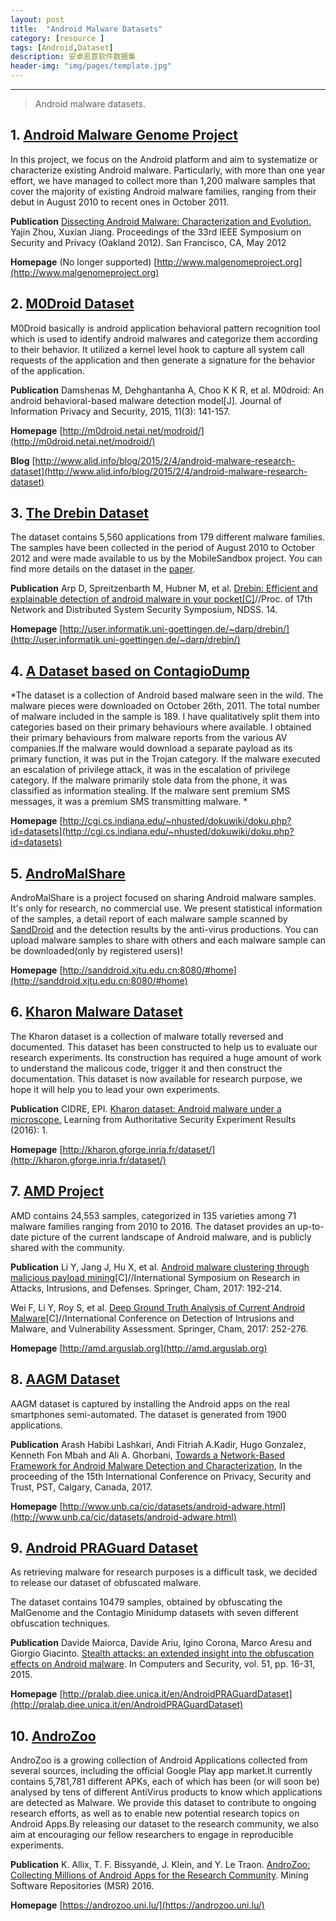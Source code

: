```yaml
---
layout: post
title:  "Android Malware Datasets"
category: [resource ]
tags: [Android,Dataset]
description: 安卓恶意软件数据集
header-img: "img/pages/template.jpg"
---
```




----
> Android malware datasets.
>

## 1. [Android Malware Genome Project](http://www.malgenomeproject.org/)

In this project, we focus on the Android platform and aim to systematize or characterize existing Android malware. Particularly, with more than one year effort, we have managed to collect more than 1,200 malware samples that cover the majority of existing Android malware families, ranging from their debut in August 2010 to recent ones in October 2011.

**Publication**
[Dissecting Android Malware: Characterization and Evolution.](http://ieeexplore.ieee.org/xpls/abs_all.jsp?arnumber=6234407&tag=1)
Yajin Zhou, Xuxian Jiang.
Proceedings of the 33rd IEEE Symposium on Security and Privacy (Oakland 2012). 
San Francisco, CA, May 2012  

**Homepage** (No longer supported)
[http://www.malgenomeproject.org](http://www.malgenomeproject.org)

## 2. [M0Droid Dataset](http://m0droid.netai.net/modroid/)

M0Droid basically is android application behavioral pattern recognition tool which is used to identify android malwares and categorize them according to their behavior. It utilized a kernel level hook to capture all system call requests of the application and then generate a signature for the behavior of the application. 

**Publication**
Damshenas M, Dehghantanha A, Choo K K R, et al. M0droid: An android behavioral-based malware detection model[J]. Journal of Information Privacy and Security, 2015, 11(3): 141-157.

**Homepage**
[http://m0droid.netai.net/modroid/](http://m0droid.netai.net/modroid/)

**Blog**
[http://www.alid.info/blog/2015/2/4/android-malware-research-dataset](http://www.alid.info/blog/2015/2/4/android-malware-research-dataset)

## 3. [The Drebin Dataset ](http://user.informatik.uni-goettingen.de/~darp/drebin/)

The dataset contains 5,560 applications from 179 different malware families. The samples have been collected in the period of August 2010 to October 2012 and were made available to us by the MobileSandbox project. You can find more details on the dataset in the [paper](http://filepool.informatik.uni-goettingen.de/publication/sec//2014-ndss.pdf).

**Publication** 
Arp D, Spreitzenbarth M, Hubner M, et al. [Drebin: Efficient and explainable detection of android malware in your pocket[C]](http://filepool.informatik.uni-goettingen.de/publication/sec//2014-ndss.pdf)//Proc. of 17th Network and Distributed System Security Symposium, NDSS. 14.

**Homepage**
[http://user.informatik.uni-goettingen.de/~darp/drebin/](http://user.informatik.uni-goettingen.de/~darp/drebin/)

## 4. [A Dataset based on ContagioDump](http://cgi.cs.indiana.edu/~nhusted/dokuwiki/doku.php?id=datasets)

*The dataset is a collection of Android based malware seen in the wild. The malware pieces were downloaded on October 26th, 2011. The total number of malware included in the sample is 189. I have qualitatively split them into categories based on their primary behaviours where available. I obtained their primary behaviours from malware reports from the various AV companies.If the malware would download a separate payload as its primary function, it was put in the Trojan category. If the malware executed an escalation of privilege attack, it was in the escalation of privilege category. If the malware primarily stole data from the phone, it was classified as information stealing. If the malware sent premium SMS messages, it was a premium SMS transmitting malware. *

**Homepage**
[http://cgi.cs.indiana.edu/~nhusted/dokuwiki/doku.php?id=datasets](http://cgi.cs.indiana.edu/~nhusted/dokuwiki/doku.php?id=datasets)

## 5. [AndroMalShare](http://sanddroid.xjtu.edu.cn:8080/#home)

AndroMalShare is a project focused on sharing Android malware samples. It's only for research, no commercial use. We present statistical information of the samples, a detail report of each malware sample scanned by [SandDroid](http://sanddroid.xjtu.edu.cn) and the detection results by the anti-virus productions. You can upload malware samples to share with others and each malware sample can be downloaded(only by registered users)!

**Homepage**
[http://sanddroid.xjtu.edu.cn:8080/#home](http://sanddroid.xjtu.edu.cn:8080/#home)

## 6. [Kharon Malware Dataset](http://kharon.gforge.inria.fr/dataset/)

The Kharon dataset is a collection of malware totally reversed and documented. This dataset has been constructed to help us to evaluate our research experiments. Its construction has required a huge amount of work to understand the malicous code, trigger it and then construct the documentation. This dataset is now available for research purpose, we hope it will help you to lead your own experiments.

**Publication**
CIDRE, EPI. [Kharon dataset: Android malware under a microscope.](https://www.usenix.org/system/files/conference/laser2016/laser2016-paper-kiss.pdf) Learning from Authoritative Security Experiment Results (2016): 1.

**Homepage**
[http://kharon.gforge.inria.fr/dataset/](http://kharon.gforge.inria.fr/dataset/)

## 7. [AMD Project](http://amd.arguslab.org)

AMD contains 24,553 samples, categorized in 135 varieties among 71 malware families ranging from 2010 to 2016. The dataset provides an up-to-date picture of the current landscape of Android malware, and is publicly shared with the community.

**Publication**
Li Y, Jang J, Hu X, et al. [Android malware clustering through malicious payload mining](https://arxiv.org/pdf/1707.04795.pdf)[C]//International Symposium on Research in Attacks, Intrusions, and Defenses. Springer, Cham, 2017: 192-214.

Wei F, Li Y, Roy S, et al. [Deep Ground Truth Analysis of Current Android Malware](http://www.fengguow.com/resources/papers/AMD-DIMVA17.pdf)[C]//International Conference on Detection of Intrusions and Malware, and Vulnerability Assessment. Springer, Cham, 2017: 252-276.

**Homepage**
[http://amd.arguslab.org](http://amd.arguslab.org)

## 8. [AAGM Dataset](http://www.unb.ca/cic/datasets/android-adware.html)

AAGM dataset is captured by installing the Android apps on the real smartphones semi-automated. The dataset is generated from 1900 applications.

**Publication**
Arash Habibi Lashkari, Andi Fitriah A.Kadir, Hugo Gonzalez, Kenneth Fon Mbah and Ali A. Ghorbani, [Towards a Network-Based Framework for Android Malware Detection and Characterization](https://www.ucalgary.ca/pst2017/files/pst2017/paper-3.pdf), In the proceeding of the 15th International Conference on Privacy, Security and Trust, PST, Calgary, Canada, 2017.

**Homepage**
[http://www.unb.ca/cic/datasets/android-adware.html](http://www.unb.ca/cic/datasets/android-adware.html)

## 9. [Android PRAGuard Dataset](http://pralab.diee.unica.it/en/AndroidPRAGuardDataset)

As retrieving malware for research purposes is a difficult task, we decided to release our dataset of obfuscated malware.

The dataset contains 10479 samples, obtained by obfuscating the MalGenome and the Contagio Minidump datasets with seven different obfuscation techniques. 

**Publication**
Davide Maiorca, Davide Ariu, Igino Corona, Marco Aresu and Giorgio Giacinto. [Stealth attacks: an extended insight into the obfuscation effects on Android malware](http://pralab.diee.unica.it/sites/default/files/MaiorcaCoSe2015Final.pdf). In Computers and Security, vol. 51, pp. 16-31, 2015.

**Homepage**
[http://pralab.diee.unica.it/en/AndroidPRAGuardDataset](http://pralab.diee.unica.it/en/AndroidPRAGuardDataset)

## 10. [AndroZoo](https://androzoo.uni.lu/)

AndroZoo is a growing collection of Android Applications collected from several sources, including the official Google Play app market.It currently contains 5,781,781 different APKs, each of which has been (or will soon be) analysed by tens of different AntiVirus products to know which applications are detected as Malware.
We provide this dataset to contribute to ongoing research efforts, as well as to enable new potential research topics on Android Apps.By releasing our dataset to the research community, we also aim at encouraging our fellow researchers to engage in reproducible experiments. 

**Publication**
K. Allix, T. F. Bissyandé, J. Klein, and Y. Le Traon. [AndroZoo: Collecting Millions of Android Apps for the Research Community](https://androzoo.uni.lu/static/papers/androzoo-msr.pdf). Mining Software Repositories (MSR) 2016.

**Homepage**
[https://androzoo.uni.lu/](https://androzoo.uni.lu/)
